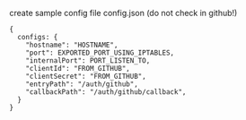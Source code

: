create sample config file config.json (do not check in github!)

```
{
  configs: {
    "hostname": "HOSTNAME",
    "port": EXPORTED_PORT_USING_IPTABLES,
    "internalPort": PORT_LISTEN_TO,
    "clientId": "FROM_GITHUB",
    "clientSecret": "FROM_GITHUB",
    "entryPath": "/auth/github",
    "callbackPath": "/auth/github/callback",
  }
}
```